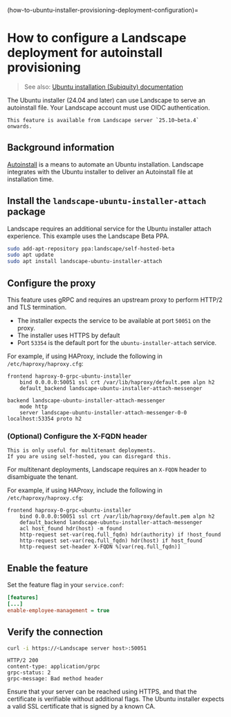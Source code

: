 (how-to-ubuntu-installer-provisioning-deployment-configuration)=
# How to configure a Landscape deployment for autoinstall provisioning

> See also: [Ubuntu installation (Subiquity) documentation](https://canonical-subiquity.readthedocs-hosted.com/en/latest/index.html)

The Ubuntu installer (24.04 and later) can use Landscape to serve an autoinstall file.
Your Landscape account must use OIDC authentication.

```{note}
This feature is available from Landscape server `25.10~beta.4` onwards.
```

## Background information

[Autoinstall](https://canonical-subiquity.readthedocs-hosted.com/en/latest/intro-to-autoinstall.html) is a means to automate an Ubuntu installation.
Landscape integrates with the Ubuntu installer to deliver an Autoinstall file at installation time.

## Install the `landscape-ubuntu-installer-attach` package

Landscape requires an additional service for the Ubuntu installer attach experience.
This example uses the Landscape Beta PPA.

```sh
sudo add-apt-repository ppa:landscape/self-hosted-beta
sudo apt update
sudo apt install landscape-ubuntu-installer-attach
```

## Configure the proxy

This feature uses gRPC and requires an upstream proxy to perform HTTP/2 and TLS termination.

- The installer expects the service to be available at port `50051` on the proxy.
- The installer uses HTTPS by default
- Port `53354` is the default port for the `ubuntu-installer-attach` service.

For example, if using HAProxy, include the following in `/etc/haproxy/haproxy.cfg`:

```text
frontend haproxy-0-grpc-ubuntu-installer
    bind 0.0.0.0:50051 ssl crt /var/lib/haproxy/default.pem alpn h2
    default_backend landscape-ubuntu-installer-attach-messenger

backend landscape-ubuntu-installer-attach-messenger
    mode http
    server landscape-ubuntu-installer-attach-messenger-0-0 localhost:53354 proto h2
```

### (Optional) Configure the X-FQDN header

```{note}
This is only useful for multitenant deployments.
If you are using self-hosted, you can disregard this.
```

For multitenant deployments, Landscape requires an `X-FQDN` header to disambiguate the tenant.

For example, if using HAProxy, include the following in `/etc/haproxy/haproxy.cfg`:

```text
frontend haproxy-0-grpc-ubuntu-installer
    bind 0.0.0.0:50051 ssl crt /var/lib/haproxy/default.pem alpn h2
    default_backend landscape-ubuntu-installer-attach-messenger
    acl host_found hdr(host) -m found
    http-request set-var(req.full_fqdn) hdr(authority) if !host_found
    http-request set-var(req.full_fqdn) hdr(host) if host_found
    http-request set-header X-FQDN %[var(req.full_fqdn)]
```

## Enable the feature

Set the feature flag in your `service.conf`:

```ini
[features]
[...]
enable-employee-management = true
```

## Verify the connection

```sh
curl -i https://<Landscape server host>:50051
```

```text
HTTP/2 200 
content-type: application/grpc
grpc-status: 2
grpc-message: Bad method header
```

Ensure that your server can be reached using HTTPS, and that the certificate is verifiable without additional flags.
The Ubuntu installer expects a valid SSL certificate that is signed by a known CA.
